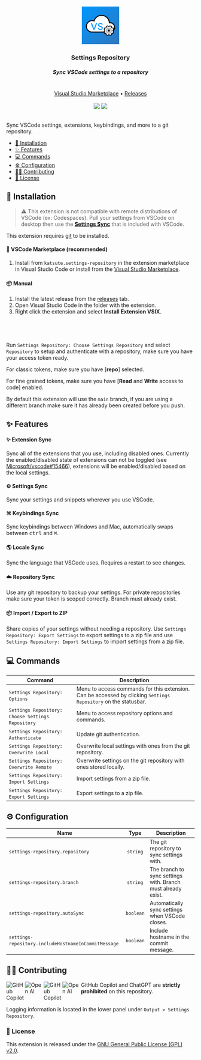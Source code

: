 <div id="top" align="center">
    <br>
    <a href="https://github.com/KatsuteDev/Settings-Repository#readme">
        <img src="https://raw.githubusercontent.com/KatsuteDev/Settings-Repository/main/assets/icon.png" alt="icon" width="100" height="100">
    </a>
    <h3>Settings Repository</h3>
    <h5>Sync VSCode settings to a repository</h5>
    <br>
    <a href="https://marketplace.visualstudio.com/items?itemName=katsute.settings-repository">Visual Studio Marketplace</a>
    •
    <a href="https://github.com/KatsuteDev/Settings-Repository/releases">Releases</a>
    <br>
    <br>
    <a href="https://marketplace.visualstudio.com/items?itemName=katsute.settings-repository"><img src="https://img.shields.io/visual-studio-marketplace/stars/katsute.settings-repository?style=flat-square&color=0098FF"></a>
    <a href="https://marketplace.visualstudio.com/items?itemName=katsute.settings-repository"><img src="https://img.shields.io/visual-studio-marketplace/i/katsute.settings-repository?style=flat-square&color=0098FF"></a>
</div>

<br>

Sync VSCode settings, extensions, keybindings, and more to a git repository.

 - [📃 Installation](#-installation)
 - [✨ Features](#-features)
 - [💻 Commands](#-commands)
 - [⚙️ Configuration](#%EF%B8%8F-configuration)
 - [👨‍💻 Contributing](#-contributing)
 - [💼 License](#-license)

## 📃 Installation

> ⚠️ This extension is not compatible with remote distributions of VSCode (ex: Codespaces). Pull your settings from VSCode on desktop then use the [**Settings Sync**](https://code.visualstudio.com/docs/editor/settings-sync) that is included with VSCode.

This extension requires [git](https://git-scm.com/downloads) to be installed.

#### 🛒 VSCode Marketplace (recommended)

 1. Install from `katsute.settings-repository` in the extension marketplace in Visual Studio Code or install from the [Visual Studio Marketplace](https://marketplace.visualstudio.com/items?itemName=katsute.settings-repository).

#### 📦 Manual

 1. Install the latest release from the [releases](https://github.com/KatsuteDev/Settings-Repository/releases) tab.
 2. Open Visual Studio Code in the folder with the extension.
 3. Right click the extension and select **Install Extension VSIX**.

## &nbsp;

Run `Settings Repository: Choose Settings Repository` and select `Repository` to setup and authenticate with a repository, make sure you have your access token ready.

For classic tokens, make sure you have [**repo**] selected.

For fine grained tokens, make sure you have [**Read** and **Write** access to code] enabled.

By default this extension will use the `main` branch, if you are using a different branch make sure it has already been created before you push.

## ✨ Features

#### ✨ Extension Sync

Sync all of the extensions that you use, including disabled ones.
Currently the enabled/disabled state of extensions can not be toggled (see [Microsoft/vscode#15466](https://github.com/microsoft/vscode/issues/15466#issuecomment-724147661)), extensions will be enabled/disabled based on the local settings.

#### ⚙️ Settings Sync

Sync your settings and snippets wherever you use VSCode.

#### ⌘ Keybindings Sync

Sync keybindings between Windows and Mac, automatically swaps between <kbd>ctrl</kbd> and <kbd>⌘</kbd>.

#### 🌎 Locale Sync

Sync the language that VSCode uses. Requires a restart to see changes.

#### ☁️ Repository Sync

Use any git repository to backup your settings. For private repositories make sure your token is scoped correctly. Branch must already exist.

#### 📦 Import / Export to ZIP

Share copies of your settings without needing a repository.
Use `Settings Repository: Export Settings` to export settings to a zip file and use `Settings Repository: Import Settings` to import settings from a zip file.

## 💻 Commands

| Command | Description |
|---|---|
|`Settings Repository: Options`|Menu to access commands for this extension. Can be accessed by clicking `Settings Repository` on the statusbar.|
|`Settings Repository: Choose Settings Repository`|Menu to access repository options and commands.|
|`Settings Repository: Authenticate`|Update git authentication.|
|`Settings Repository: Overwrite Local`|Overwrite local settings with ones from the git repository.|
|`Settings Repository: Overwrite Remote`|Overwrite settings on the git repository with ones stored locally.
|`Settings Repository: Import Settings`|Import settings from a zip file.|
|`Settings Repository: Export Settings`|Export settings to a zip file.|

## ⚙️ Configuration

| Name | Type | Description |
|---|:-:|---|
|`settings-repository.repository`|`string`|The git repository to sync settings with.|
|`settings-repository.branch`|`string`|The branch to sync settings with. Branch must already exist.|
|`settings-repository.autoSync`|`boolean`|Automatically sync settings when VSCode closes.|
|`settings-repository.includeHostnameInCommitMessage`|`boolean`|Include hostname in the commit message.|

## 👨‍💻 Contributing

<!-- Copilot -->
<table>
    <img alt="GitHub Copilot" align="left" src="https://raw.githubusercontent.com/Katsute/Manager/main/assets/copilot-dark.png#gh-dark-mode-only" width="50">
    <img alt="Open AI" align="left" src="https://raw.githubusercontent.com/Katsute/Manager/main/assets/openai-dark.png#gh-dark-mode-only" width="50">
    <img alt="GitHub Copilot" align="left" src="https://raw.githubusercontent.com/Katsute/Manager/main/assets/copilot-light.png#gh-light-mode-only" width="50">
    <img alt="Open AI" align="left" src="https://raw.githubusercontent.com/Katsute/Manager/main/assets/openai-light.png#gh-light-mode-only" width="50">
    <p>GitHub Copilot and ChatGPT are <b>strictly prohibited</b> on this repository.</p>
</table>
<!-- Copilot -->

Logging information is located in the lower panel under `Output > Settings Repository`.

### 💼 License

This extension is released under the [GNU General Public License (GPL) v2.0](https://github.com/KatsuteDev/Settings-Repository/blob/main/LICENSE).